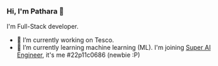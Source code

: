 ### Hi, I'm Pathara 👋

I'm Full-Stack developer.

- 🔭 I’m currently working on Tesco.
- 🌱 I’m currently learning machine learning (ML). I'm joining [Super AI Engineer](https://superai.aiat.or.th/), it's me #22p11c0686 (newbie :P)

<!--
**patharanordev/patharanordev** is a ✨ _special_ ✨ repository because its `README.md` (this file) appears on your GitHub profile.

Here are some ideas to get you started:

- 🔭 I’m currently working on ...
- 🌱 I’m currently learning ...
- 👯 I’m looking to collaborate on ...
- 🤔 I’m looking for help with ...
- 💬 Ask me about ...
- 📫 How to reach me: ...
- 😄 Pronouns: ...
- ⚡ Fun fact: ...
-->
